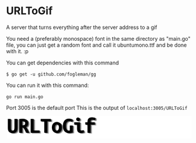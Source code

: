 # URLToGif
A server that turns everything after the server address to a gif

You need a (preferably monospace) font in the same directory as "main.go" file, you can just get a random font and call it ubuntumono.ttf and be done with it. :p

You can get dependencies with this command
```
$ go get -u github.com/fogleman/gg
```

You can run it with this command:
```
go run main.go
```
Port 3005 is the default port
This is the output of ``localhost:3005/URLToGif``

<p align="center">
  <img src="URLToGif.gif" width="500" title="screenshot">
</p>



